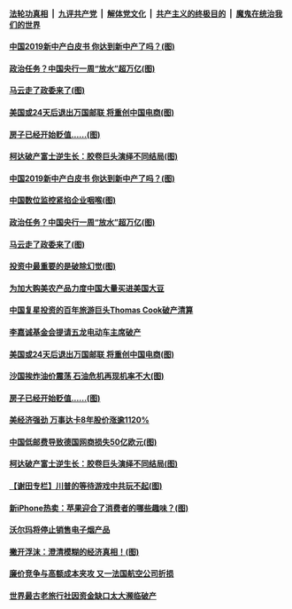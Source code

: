 ####  [法轮功真相](../../../../basic/blob/master/README.md?t=09240739) &nbsp;|&nbsp; [九评共产党](../../../../9ping.md/blob/master/README.md?t=09240739) &nbsp;|&nbsp; [解体党文化](../../../../jtdwh.md/blob/master/README.md?t=09240739)  &nbsp;|&nbsp; [共产主义的终极目的](../../../../gczydzjmd.md/blob/master/README.md?t=09240739) &nbsp;|&nbsp; [魔鬼在统治我们的世界](../../../../mgztzwmdsj.md/blob/master/README.md?t=09240739) 

#### [中国2019新中产白皮书 你达到新中产了吗？(图)](../pages/p5/908288.md?t=09240739) 

#### [政治任务？中国央行一周“放水”超万亿(图)](../pages/p5/908286.md?t=09240739) 

#### [马云走了政委来了(图)](../pages/p5/908306.md?t=09240739) 

#### [美国或24天后退出万国邮联 将重创中国电商(图)](../pages/p5/908242.md?t=09240739) 

#### [房子已经开始贬值……(图)](../pages/p5/908164.md?t=09240739) 

#### [柯达破产富士逆生长：胶卷巨头演绎不同结局(图)](../pages/p5/908177.md?t=09240739) 

#### [中国2019新中产白皮书 你达到新中产了吗？(图)](../pages/p5/908288.md?t=09240739) 

#### [中国数位监控紧掐企业咽喉(图)](../pages/p5/908309.md?t=09240739) 

#### [政治任务？中国央行一周“放水”超万亿(图)](../pages/p5/908286.md?t=09240739) 

#### [马云走了政委来了(图)](../pages/p5/908306.md?t=09240739) 

#### [投资中最重要的是破除幻觉(图)](../pages/p5/908289.md?t=09240739) 

#### [为加大购美农产品力度中国大量买进美国大豆](../pages/p5/908298.md?t=09240739) 

#### [中国复星投资的百年旅游巨头Thomas Cook破产清算](../pages/p5/908254.md?t=09240739) 

#### [李嘉诚基金会提请五龙电动车主席破产](../pages/p5/908252.md?t=09240739) 

#### [美国或24天后退出万国邮联 将重创中国电商(图)](../pages/p5/908242.md?t=09240739) 

#### [沙国挨炸油价震荡 石油危机再现机率不大(图)](../pages/p5/908210.md?t=09240739) 

#### [房子已经开始贬值……(图)](../pages/p5/908164.md?t=09240739) 

#### [美经济强劲 万事达卡8年股价涨逾1120%](../pages/p5/908208.md?t=09240739) 

#### [中国低邮费导致德国网商损失50亿欧元(图)](../pages/p5/908206.md?t=09240739) 

#### [柯达破产富士逆生长：胶卷巨头演绎不同结局(图)](../pages/p5/908177.md?t=09240739) 

#### [【谢田专栏】川普的等待游戏中共玩不起(图)](../pages/p5/908172.md?t=09240739) 

#### [新iPhone热卖：苹果迎合了消费者的哪些趣味？(图)](../pages/p5/908180.md?t=09240739) 

#### [沃尔玛将停止销售电子烟产品](../pages/p5/908182.md?t=09240739) 

#### [撇开浮沫：澄清模糊的经济真相！(图)](../pages/p5/908188.md?t=09240739) 

#### [廉价竞争与高额成本夹攻 又一法国航空公司折损](../pages/p5/908160.md?t=09240739) 

#### [世界最古老旅行社因资金缺口太大濒临破产](../pages/p5/908157.md?t=09240739) 

